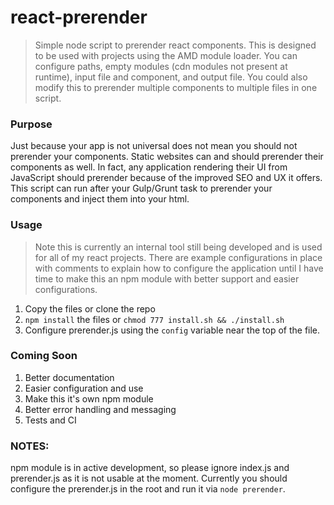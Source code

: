 # react-prerender
>Simple node script to prerender react components.  This is designed to be used with projects using the AMD module loader.  You can configure paths, empty modules (cdn modules not present at runtime), input file and component, and output file.  You could also modify this to prerender multiple components to multiple files in one script.

### Purpose
Just because your app is not universal does not mean you should not prerender your components.  Static websites can and should prerender their components as well. In fact, any application rendering their UI from JavaScript should prerender because of the improved SEO and UX it offers.  This script can run after your Gulp/Grunt task to prerender your components and inject them into your html.

### Usage
>Note this is currently an internal tool still being developed and is used for all of my react projects.  There are example configurations in place with comments to explain how to configure the application until I have time to make this an npm module with better support and easier configurations.

1. Copy the files or clone the repo
2. `npm install` the files or `chmod 777 install.sh && ./install.sh`
3. Configure prerender.js using the `config` variable near the top of the file.

### Coming Soon
1. Better documentation
2. Easier configuration and use
3. Make this it's own npm module
4. Better error handling and messaging
5. Tests and CI

### NOTES:
npm module is in active development, so please ignore index.js and prerender.js as it is not usable at the moment.  Currently you should configure the prerender.js in the root and run it via `node prerender`.

